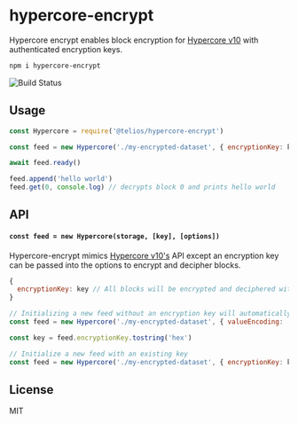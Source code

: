 # hypercore-encrypt

Hypercore encrypt enables block encryption for [Hypercore v10](https://github.com/hypercore-protocol/hypercore) with authenticated encryption keys.

``` sh
npm i hypercore-encrypt
```

![Build Status](https://github.com/Telios-org/hypercore-encrypt/actions/workflows/test-node.yml/badge.svg)

## Usage
``` js
const Hypercore = require('@telios/hypercore-encrypt')

const feed = new Hypercore('./my-encrypted-dataset', { encryptionKey: key, valueEncoding: 'json' })

await feed.ready()

feed.append('hello world')
feed.get(0, console.log) // decrypts block 0 and prints hello world
```
## API
#### `const feed = new Hypercore(storage, [key], [options])`
Hypercore-encrypt mimics [Hypercore v10's](https://github.com/hypercore-protocol/hypercore/blob/master/README.md#api) API except an encryption key can be passed into the options to encrypt and decipher blocks. 

``` js
{
  encryptionKey: key // All blocks will be encrypted and deciphered with this AEAD key
}
```

```js
// Initializing a new feed without an encryption key will automatically generate a new one
const feed = new Hypercore('./my-encrypted-dataset', { valueEncoding: 'json' })

const key = feed.encryptionKey.tostring('hex')

// Initialize a new feed with an existing key
const feed = new Hypercore('./my-encrypted-dataset', { encryptionKey: key, valueEncoding: 'json' })

```

## License
MIT